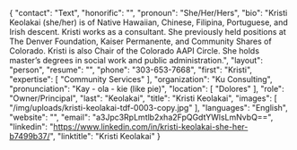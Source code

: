 {
  "contact": "Text",
  "honorific": "",
  "pronoun": "She/Her/Hers",
  "bio": "Kristi Keolakai (she/her) is of Native Hawaiian, Chinese, Filipina, Portuguese, and Irish descent. Kristi works as a consultant. She previously held positions at The Denver Foundation, Kaiser Permanente, and Community Shares of Colorado. Kristi is also Chair of the Colorado AAPI Circle. She holds master’s degrees in social work and public administration.",
  "layout": "person",
  "resume": "",
  "phone": "303-653-7668",
  "first": "Kristi",
  "expertise": [
    "Community Services"
  ],
  "organization": "Ku Consulting",
  "pronunciation": "Kay - ola - kie (like pie)",
  "location": [
    "Dolores"
  ],
  "role": "Owner/Principal",
  "last": "Keolakai",
  "title": "Kristi Keolakai",
  "images": [
    "/img/uploads/kristi-keolakai-tdf-0003-copy.jpg"
  ],
  "languages": "English",
  "website": "",
  "email": "a3Jpc3RpLmtlb2xha2FpQGdtYWlsLmNvbQ==",
  "linkedin": "https://www.linkedin.com/in/kristi-keolakai-she-her-b7499b37/",
  "linktitle": "Kristi Keolakai"
}